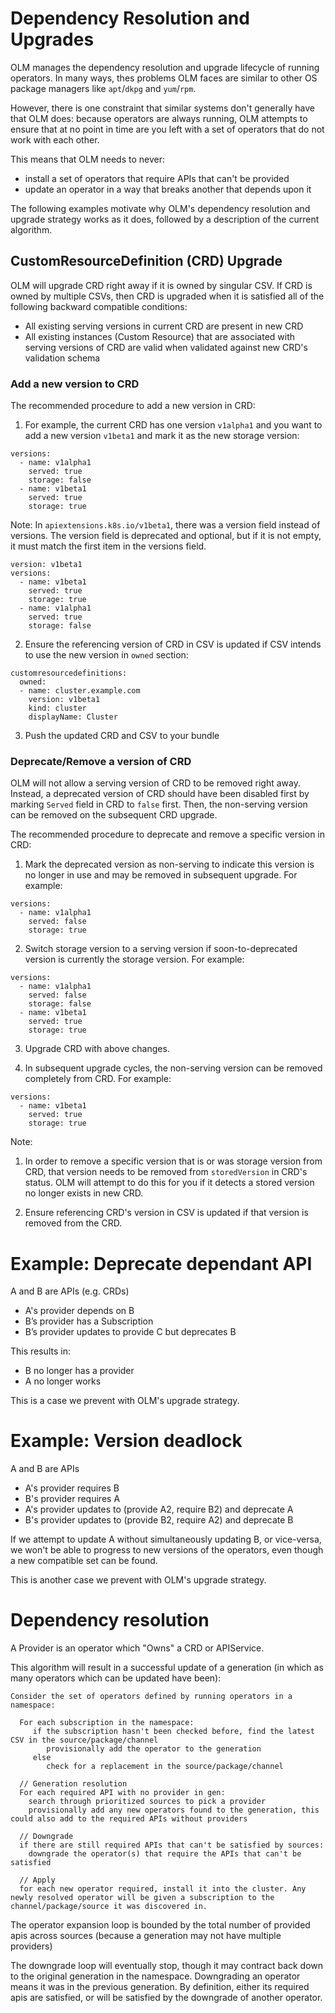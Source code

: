 # Dependency Resolution and Upgrades

OLM manages the dependency resolution and upgrade lifecycle of running operators. In many ways, thes problems OLM faces are similar to other OS package managers like `apt`/`dkpg` and `yum`/`rpm`.

However, there is one constraint that similar systems don't generally have that OLM does: because operators are always running, OLM attempts to ensure that at no point in time are you left with a set of operators that do not work with each other.

This means that OLM needs to never:

 - install a set of operators that require APIs that can't be provided
 - update an operator in a way that breaks another that depends upon it

The following examples motivate why OLM's dependency resolution and upgrade strategy works as it does, followed by a description of the current algorithm.

## CustomResourceDefinition (CRD) Upgrade

OLM will upgrade CRD right away if it is owned by singular CSV. If CRD is owned by multiple CSVs, then CRD is upgraded when it is
satisfied all of the following backward compatible conditions:

- All existing serving versions in current CRD are present in new CRD
- All existing instances (Custom Resource) that are associated with serving versions of CRD are valid when validated against new CRD's validation schema

### Add a new version to CRD

The recommended procedure to add a new version in CRD:

1. For example, the current CRD has one version `v1alpha1` and you want to add a new version `v1beta1` and mark it as the new storage version:

```
versions:
  - name: v1alpha1
    served: true
    storage: false
  - name: v1beta1
    served: true
    storage: true
```

Note: In `apiextensions.k8s.io/v1beta1`, there was a version field instead of versions. The version field is deprecated and optional, but if it is not empty, it must match the first item in the versions field.

```
version: v1beta1
versions:
  - name: v1beta1
    served: true
    storage: true
  - name: v1alpha1
    served: true
    storage: false
```

2. Ensure the referencing version of CRD in CSV is updated if CSV intends to use the new version in `owned` section:

```
customresourcedefinitions:
  owned:
  - name: cluster.example.com
    version: v1beta1
    kind: cluster
    displayName: Cluster
```

3. Push the updated CRD and CSV to your bundle

### Deprecate/Remove a version of CRD

OLM will not allow a serving version of CRD to be removed right away. Instead, a deprecated version of CRD should have been disabled first by marking `Served` field in CRD to `false` first. Then, the non-serving version can be removed on the subsequent CRD upgrade.

The recommended procedure to deprecate and remove a specific version in CRD:

1. Mark the deprecated version as non-serving to indicate this version is no longer in use and may be removed in subsequent upgrade. For example:

```
versions:
  - name: v1alpha1
    served: false
    storage: true
```

2. Switch storage version to a serving version if soon-to-deprecated version is currently the storage version.
For example:

```
versions:
  - name: v1alpha1
    served: false
    storage: false
  - name: v1beta1
    served: true
    storage: true
```

3. Upgrade CRD with above changes.

4. In subsequent upgrade cycles, the non-serving version can be removed completely from CRD. For example:

```
versions:
  - name: v1beta1
    served: true
    storage: true
```

Note:

1. In order to remove a specific version that is or was storage version from CRD, that version needs to be removed from
`storedVersion` in CRD's status. OLM will attempt to do this for you if it detects a stored version no longer exists in new CRD.

2. Ensure referencing CRD's version in CSV is updated if that version is removed from the CRD.

# Example: Deprecate dependant API

A and B are APIs (e.g. CRDs)

* A's provider depends on B
* B’s provider has a Subscription
* B’s provider updates to provide C but deprecates B

This results in:

* B no longer has a provider
* A no longer works

This is a case we prevent with OLM's upgrade strategy.


# Example: Version deadlock

A and B are APIs

* A's provider requires B
* B's provider requires A
* A's provider updates to (provide A2, require B2) and deprecate A
* B's provider updates to (provide B2, require A2) and deprecate B

If we attempt to update A without simultaneously updating B, or vice-versa, we won't be able to progress to new versions of the operators, even though a new compatible set can be found.

This is another case we prevent with OLM's upgrade strategy.


# Dependency resolution

A Provider is an operator which "Owns" a CRD or APIService.

This algorithm will result in a successful update of a generation (in which as many operators which can be updated have been):

```
Consider the set of operators defined by running operators in a namespace:

  For each subscription in the namespace:
     if the subscription hasn't been checked before, find the latest CSV in the source/package/channel
        provisionally add the operator to the generation
     else
        check for a replacement in the source/package/channel

  // Generation resolution
  For each required API with no provider in gen:
    search through prioritized sources to pick a provider
    provisionally add any new operators found to the generation, this could also add to the required APIs without providers

  // Downgrade
  if there are still required APIs that can't be satisfied by sources:
    downgrade the operator(s) that require the APIs that can't be satisfied

  // Apply
  for each new operator required, install it into the cluster. Any newly resolved operator will be given a subscription to the channel/package/source it was discovered in.
```

The operator expansion loop is bounded by the total number of provided apis across sources (because a generation may not have multiple providers)

The downgrade loop will eventually stop, though it may contract back down to the original generation in the namespace. Downgrading an operator means it was in the previous generation. By definition, either its required apis are satisfied, or will be satisfied by the downgrade of another operator.
